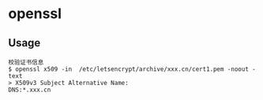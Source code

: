 # openssl

## Usage

    校验证书信息
    $ openssl x509 -in  /etc/letsencrypt/archive/xxx.cn/cert1.pem -noout -text
    > X509v3 Subject Alternative Name:
    DNS:*.xxx.cn
